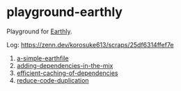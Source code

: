 # playground-earthly

Playground for [Earthly](https://docs.earthly.dev).

Log: https://zenn.dev/korosuke613/scraps/25df6314ffef7e

1. [a-simple-earthfile](https://docs.earthly.dev/basics#a-simple-earthfile)
2. [adding-dependencies-in-the-mix](https://docs.earthly.dev/basics#adding-dependencies-in-the-mix) 
3. [efficient-caching-of-dependencies](https://docs.earthly.dev/basics#efficient-caching-of-dependencies)
4. [reduce-code-duplication](https://docs.earthly.dev/basics#reduce-code-duplication)

